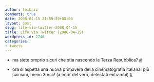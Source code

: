 ```yaml
---
author: leibniz
comments: true
date: 2008-04-15 21:59:59+00:00
layout: post
slug: life-via-twitter-2008-04-15
title: Life via Twitter (2008-04-15)
wordpress_id: 2746
categories:
- tweets
---
```



	
  * ma siete proprio sicuri che stia nascendo la Terza Repubblica? [#](http://twitter.com/leibniz/statuses/789411439)

	
  * ora si aspetta una nuova primavera della cinematografia italiana: più caimani, meno 3msc! (a onor del vero, detestati entrambi) [#](http://twitter.com/leibniz/statuses/789635412)


